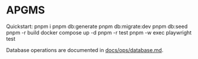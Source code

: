 ﻿# APGMS

Quickstart:
pnpm i
pnpm db:generate
pnpm db:migrate:dev
pnpm db:seed
pnpm -r build
docker compose up -d
pnpm -r test
pnpm -w exec playwright test

Database operations are documented in [docs/ops/database.md](docs/ops/database.md).
